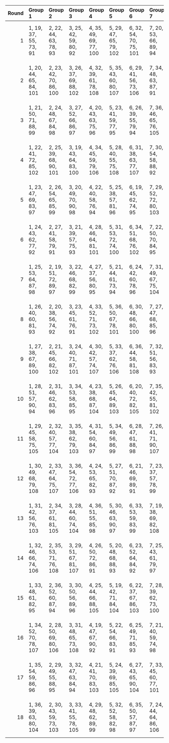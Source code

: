 |   Round | Group 1                | Group 2                | Group 3                | Group 4                | Group 5                | Group 6                | Group 7                | Group 8                | Group 9                | Group 10                | Group 11                | Group 12                | Group 13                | Group 14                | Group 15                | Group 16                | Group 17                | Group 18                |
|--------:|:-----------------------|:-----------------------|:-----------------------|:-----------------------|:-----------------------|:-----------------------|:-----------------------|:-----------------------|:-----------------------|:------------------------|:------------------------|:------------------------|:------------------------|:------------------------|:------------------------|:------------------------|:------------------------|:------------------------|
|       1 | 1, 19, 37, 55, 73, 91  | 2, 22, 44, 63, 78, 93  | 3, 25, 42, 59, 80, 92  | 4, 35, 49, 69, 77, 100 | 5, 29, 47, 65, 79, 102 | 6, 32, 54, 70, 75, 101 | 7, 20, 53, 66, 89, 94  | 8, 23, 51, 71, 82, 96  | 9, 26, 46, 67, 87, 95  | 10, 30, 39, 64, 76, 99  | 11, 33, 43, 72, 81, 98  | 12, 36, 41, 68, 74, 97  | 13, 34, 50, 62, 90, 108 | 14, 28, 48, 58, 83, 107 | 15, 31, 52, 57, 85, 106 | 16, 21, 38, 60, 86, 105 | 17, 24, 45, 56, 88, 104 | 18, 27, 40, 61, 84, 103 |
|       2 | 1, 20, 44, 65, 84, 101 | 2, 23, 42, 70, 86, 100 | 3, 26, 37, 69, 88, 102 | 4, 32, 39, 61, 78, 108 | 5, 35, 43, 60, 80, 107 | 6, 29, 41, 56, 73, 106 | 7, 34, 48, 63, 87, 91  | 8, 28, 52, 59, 89, 93  | 9, 31, 50, 55, 82, 92  | 10, 33, 40, 66, 90, 96  | 11, 36, 38, 71, 83, 95  | 12, 30, 45, 67, 85, 94  | 13, 24, 54, 68, 81, 103 | 14, 27, 49, 64, 74, 105 | 15, 21, 47, 72, 76, 104 | 16, 19, 46, 57, 79, 98  | 17, 22, 53, 62, 75, 97  | 18, 25, 51, 58, 77, 99  |
|       3 | 1, 21, 50, 71, 88, 99  | 2, 24, 48, 67, 84, 98  | 3, 27, 52, 66, 86, 97  | 4, 20, 43, 63, 75, 96  | 5, 23, 41, 59, 77, 95  | 6, 26, 39, 55, 79, 94  | 7, 36, 46, 65, 76, 105 | 8, 30, 53, 70, 81, 104 | 9, 33, 51, 69, 74, 103 | 10, 19, 44, 56, 85, 107 | 11, 22, 42, 61, 90, 106 | 12, 25, 37, 60, 83, 108 | 13, 28, 45, 72, 78, 92  | 14, 31, 40, 68, 80, 91  | 15, 34, 38, 64, 73, 93  | 16, 35, 47, 58, 89, 101 | 17, 29, 54, 57, 82, 100 | 18, 32, 49, 62, 87, 102 |
|       4 | 1, 22, 41, 72, 85, 102 | 2, 25, 39, 68, 90, 101 | 3, 19, 43, 64, 83, 100 | 4, 34, 45, 59, 79, 106 | 5, 28, 40, 55, 75, 108 | 6, 31, 38, 63, 77, 107 | 7, 30, 54, 58, 88, 92  | 8, 33, 49, 57, 84, 91  | 9, 36, 47, 62, 86, 93  | 10, 35, 37, 70, 82, 94  | 11, 29, 44, 69, 87, 96  | 12, 32, 42, 65, 89, 95  | 13, 26, 51, 66, 73, 104 | 14, 20, 46, 71, 78, 103 | 15, 23, 53, 67, 80, 105 | 16, 24, 52, 61, 74, 99  | 17, 27, 50, 60, 76, 98  | 18, 21, 48, 56, 81, 97  |
|       5 | 1, 23, 47, 69, 83, 97  | 2, 26, 54, 65, 85, 99  | 3, 20, 49, 70, 90, 98  | 4, 22, 40, 58, 76, 94  | 5, 25, 38, 57, 81, 96  | 6, 19, 45, 62, 74, 95  | 7, 29, 52, 72, 80, 103 | 8, 32, 50, 68, 73, 105 | 9, 35, 48, 64, 78, 104 | 10, 24, 41, 63, 89, 108 | 11, 27, 39, 59, 82, 107 | 12, 21, 43, 55, 87, 106 | 13, 33, 42, 67, 79, 93  | 14, 36, 37, 66, 75, 92  | 15, 30, 44, 71, 77, 91  | 16, 28, 53, 56, 84, 102 | 17, 31, 51, 61, 86, 101 | 18, 34, 46, 60, 88, 100 |
|       6 | 1, 24, 43, 62, 77, 92  | 2, 27, 41, 58, 79, 91  | 3, 21, 39, 57, 75, 93  | 4, 28, 46, 64, 81, 101 | 5, 31, 53, 72, 74, 100 | 6, 34, 51, 68, 76, 102 | 7, 22, 50, 70, 84, 95  | 8, 25, 48, 69, 86, 94  | 9, 19, 52, 65, 88, 96  | 10, 32, 45, 71, 80, 97  | 11, 35, 40, 67, 73, 99  | 12, 29, 38, 66, 78, 98  | 13, 30, 47, 60, 82, 106 | 14, 33, 54, 56, 87, 108 | 15, 36, 49, 61, 89, 107 | 16, 23, 44, 55, 90, 103 | 17, 26, 42, 63, 83, 105 | 18, 20, 37, 59, 85, 104 |
|       7 | 1, 25, 53, 64, 87, 98  | 2, 19, 51, 72, 89, 97  | 3, 22, 46, 68, 82, 99  | 4, 27, 37, 56, 80, 95  | 5, 21, 44, 61, 73, 94  | 6, 24, 42, 60, 78, 96  | 7, 31, 49, 67, 75, 104 | 8, 34, 47, 66, 77, 103 | 9, 28, 54, 71, 79, 105 | 10, 26, 38, 58, 84, 106 | 11, 20, 45, 57, 86, 108 | 12, 23, 40, 62, 88, 107 | 13, 35, 39, 65, 74, 91  | 14, 29, 43, 70, 76, 93  | 15, 32, 41, 69, 81, 92  | 16, 33, 50, 63, 85, 100 | 17, 36, 48, 59, 90, 102 | 18, 30, 52, 55, 83, 101 |
|       8 | 1, 26, 40, 60, 81, 93  | 2, 20, 38, 56, 74, 92  | 3, 23, 45, 61, 76, 91  | 4, 33, 52, 71, 73, 102 | 5, 36, 50, 67, 78, 101 | 6, 30, 48, 66, 80, 100 | 7, 27, 47, 68, 85, 96  | 8, 21, 54, 64, 90, 95  | 9, 24, 49, 72, 83, 94  | 10, 34, 42, 69, 75, 98  | 11, 28, 37, 65, 77, 97  | 12, 31, 44, 70, 79, 99  | 13, 32, 53, 55, 86, 107 | 14, 35, 51, 63, 88, 106 | 15, 29, 46, 59, 84, 108 | 16, 25, 41, 62, 82, 104 | 17, 19, 39, 58, 87, 103 | 18, 22, 43, 57, 89, 105 |
|       9 | 1, 27, 38, 67, 89, 100 | 2, 21, 45, 66, 82, 102 | 3, 24, 40, 71, 87, 101 | 4, 30, 42, 57, 74, 107 | 5, 33, 37, 62, 76, 106 | 6, 36, 44, 58, 81, 108 | 7, 32, 51, 56, 83, 93  | 8, 35, 46, 61, 85, 92  | 9, 29, 53, 60, 90, 91  | 10, 28, 43, 68, 86, 95  | 11, 31, 41, 64, 88, 94  | 12, 34, 39, 72, 84, 96  | 13, 19, 48, 70, 77, 105 | 14, 22, 52, 69, 79, 104 | 15, 25, 50, 65, 75, 103 | 16, 26, 49, 59, 78, 97  | 17, 20, 47, 55, 80, 99  | 18, 23, 54, 63, 73, 98  |
|      10 | 1, 28, 51, 57, 90, 94  | 2, 31, 46, 62, 83, 96  | 3, 34, 53, 58, 85, 95  | 4, 23, 38, 68, 87, 104 | 5, 26, 45, 64, 89, 103 | 6, 20, 40, 72, 82, 105 | 7, 35, 42, 55, 81, 102 | 8, 29, 37, 63, 74, 101 | 9, 32, 44, 59, 76, 100 | 10, 22, 49, 60, 73, 92  | 11, 25, 47, 56, 78, 91  | 12, 19, 54, 61, 80, 93  | 13, 36, 43, 69, 84, 99  | 14, 30, 41, 65, 86, 98  | 15, 33, 39, 70, 88, 97  | 16, 27, 48, 71, 75, 106 | 17, 21, 52, 67, 77, 108 | 18, 24, 50, 66, 79, 107 |
|      11 | 1, 29, 45, 58, 75, 105 | 2, 32, 40, 57, 77, 104 | 3, 35, 38, 62, 79, 103 | 4, 31, 54, 60, 84, 97  | 5, 34, 49, 56, 86, 99  | 6, 28, 47, 61, 88, 98  | 7, 26, 41, 71, 90, 107 | 8, 20, 39, 67, 83, 106 | 9, 23, 43, 66, 85, 108 | 10, 21, 51, 65, 78, 100 | 11, 24, 46, 70, 80, 102 | 12, 27, 53, 69, 73, 101 | 13, 25, 52, 63, 76, 95  | 14, 19, 50, 59, 81, 94  | 15, 22, 48, 55, 74, 96  | 16, 30, 37, 72, 87, 93  | 17, 33, 44, 68, 89, 92  | 18, 36, 42, 64, 82, 91  |
|      12 | 1, 30, 49, 68, 79, 108 | 2, 33, 47, 64, 75, 107 | 3, 36, 54, 72, 77, 106 | 4, 24, 53, 65, 82, 93  | 5, 27, 51, 70, 87, 92  | 6, 21, 46, 69, 89, 91  | 7, 23, 37, 57, 78, 99  | 8, 26, 44, 62, 80, 98  | 9, 20, 42, 58, 73, 97  | 10, 29, 50, 61, 83, 104 | 11, 32, 48, 60, 85, 103 | 12, 35, 52, 56, 90, 105 | 13, 22, 38, 59, 88, 101 | 14, 25, 45, 55, 84, 100 | 15, 19, 40, 63, 86, 102 | 16, 31, 39, 66, 81, 95  | 17, 34, 43, 71, 74, 94  | 18, 28, 41, 67, 76, 96  |
|      13 | 1, 31, 42, 56, 76, 103 | 2, 34, 37, 61, 81, 105 | 3, 28, 44, 60, 74, 104 | 4, 36, 51, 55, 85, 98  | 5, 30, 46, 63, 90, 97  | 6, 33, 53, 59, 83, 99  | 7, 19, 38, 69, 82, 108 | 8, 22, 45, 65, 87, 107 | 9, 25, 40, 70, 89, 106 | 10, 23, 48, 72, 79, 101 | 11, 26, 52, 68, 75, 100 | 12, 20, 50, 64, 77, 102 | 13, 21, 49, 58, 80, 96  | 14, 24, 47, 57, 73, 95  | 15, 27, 54, 62, 78, 94  | 16, 32, 43, 67, 88, 91  | 17, 35, 41, 66, 84, 93  | 18, 29, 39, 71, 86, 92  |
|      14 | 1, 32, 46, 66, 74, 106 | 2, 35, 53, 71, 76, 108 | 3, 29, 51, 67, 81, 107 | 4, 26, 50, 72, 86, 91  | 5, 20, 48, 68, 88, 93  | 6, 23, 52, 64, 84, 92  | 7, 25, 43, 61, 79, 97  | 8, 19, 41, 60, 75, 99  | 9, 22, 39, 56, 77, 98  | 10, 31, 47, 59, 87, 105 | 11, 34, 54, 55, 89, 104 | 12, 28, 49, 63, 82, 103 | 13, 27, 44, 57, 83, 102 | 14, 21, 42, 62, 85, 101 | 15, 24, 37, 58, 90, 100 | 16, 36, 45, 70, 73, 96  | 17, 30, 40, 69, 78, 95  | 18, 33, 38, 65, 80, 94  |
|      15 | 1, 33, 48, 61, 82, 95  | 2, 36, 52, 60, 87, 94  | 3, 30, 50, 56, 89, 96  | 4, 25, 44, 66, 88, 105 | 5, 19, 42, 71, 84, 104 | 6, 22, 37, 67, 86, 103 | 7, 28, 39, 62, 73, 100 | 8, 31, 43, 58, 78, 102 | 9, 34, 41, 57, 80, 101 | 10, 27, 46, 55, 77, 93  | 11, 21, 53, 63, 79, 92  | 12, 24, 51, 59, 75, 91  | 13, 29, 40, 64, 85, 97  | 14, 32, 38, 72, 90, 99  | 15, 35, 45, 68, 83, 98  | 16, 20, 54, 69, 76, 107 | 17, 23, 49, 65, 81, 106 | 18, 26, 47, 70, 74, 108 |
|      16 | 1, 34, 52, 70, 78, 107 | 2, 28, 50, 69, 80, 106 | 3, 31, 48, 65, 73, 108 | 4, 19, 47, 67, 90, 92  | 5, 22, 54, 66, 83, 91  | 6, 25, 49, 71, 85, 93  | 7, 21, 40, 59, 74, 98  | 8, 24, 38, 55, 76, 97  | 9, 27, 45, 63, 81, 99  | 10, 36, 53, 57, 88, 103 | 11, 30, 51, 62, 84, 105 | 12, 33, 46, 58, 86, 104 | 13, 20, 41, 61, 87, 100 | 14, 23, 39, 60, 89, 102 | 15, 26, 43, 56, 82, 101 | 16, 29, 42, 68, 77, 94  | 17, 32, 37, 64, 79, 96  | 18, 35, 44, 72, 75, 95  |
|      17 | 1, 35, 54, 59, 86, 96  | 2, 29, 49, 55, 88, 95  | 3, 32, 47, 63, 84, 94  | 4, 21, 41, 70, 83, 103 | 5, 24, 39, 69, 85, 105 | 6, 27, 43, 65, 90, 104 | 7, 33, 45, 60, 77, 101 | 8, 36, 40, 56, 79, 100 | 9, 30, 38, 61, 75, 102 | 10, 20, 52, 62, 81, 91  | 11, 23, 50, 58, 74, 93  | 12, 26, 48, 57, 76, 92  | 13, 31, 37, 71, 89, 98  | 14, 34, 44, 67, 82, 97  | 15, 28, 42, 66, 87, 99  | 16, 22, 51, 64, 80, 108 | 17, 25, 46, 72, 73, 107 | 18, 19, 53, 68, 78, 106 |
|      18 | 1, 36, 39, 63, 80, 104 | 2, 30, 43, 59, 73, 103 | 3, 33, 41, 55, 78, 105 | 4, 29, 48, 62, 89, 99  | 5, 32, 52, 58, 82, 98  | 6, 35, 50, 57, 87, 97  | 7, 24, 44, 64, 86, 106 | 8, 27, 42, 72, 88, 108 | 9, 21, 37, 68, 84, 107 | 10, 25, 54, 67, 74, 102 | 11, 19, 49, 66, 76, 101 | 12, 22, 47, 71, 81, 100 | 13, 23, 46, 56, 75, 94  | 14, 26, 53, 61, 77, 96  | 15, 20, 51, 60, 79, 95  | 16, 34, 40, 65, 83, 92  | 17, 28, 38, 70, 85, 91  | 18, 31, 45, 69, 90, 93  |